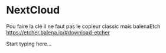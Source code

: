 # NextCloud

Pou faire la clé il ne faut pas le copieur classic mais balenaEtch
https://etcher.balena.io/#download-etcher

Start typing here...